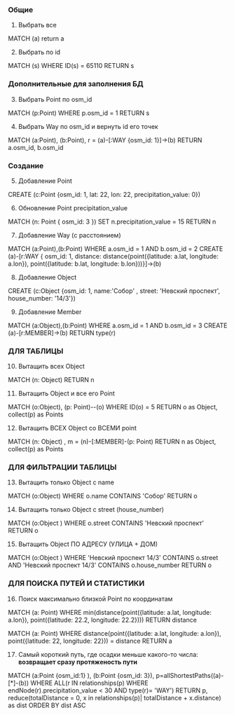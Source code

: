 ### Общие

1. Выбрать все

MATCH (a) return a

2. Выбрать по id

MATCH (s)
WHERE ID(s) = 65110
RETURN s

### Дополнительные для заполнения БД

3. Выбрать Point по osm_id

MATCH (p:Point)
WHERE p.osm_id = 1
RETURN s

4. Выбрать Way по osm_id и вернуть id его точек

MATCH (a:Point), (b:Point), r = (a)-[:WAY {osm_id: 1}]->(b)
RETURN a.osm_id, b.osm_id

### Создание

5. Добавление Point

CREATE (c:Point {osm_id: 1, lat: 22, lon: 22, precipitation_value: 0})

6. Обновление Point precipitation_value

MATCH (n: Point { osm_id: 3 })
SET n.precipitation_value = 15
RETURN n

7. Добавление Way (с расстоянием)

MATCH (a:Point),(b:Point)
WHERE a.osm_id = 1 AND b.osm_id = 2
CREATE (a)-[r:WAY { osm_id: 1, distance: distance(point({latitude: a.lat, longitude: a.lon}), point({latitude: b.lat, longitude: b.lon}))}]->(b)


8. Добавление Object

CREATE (c:Object {osm_id: 1, name:'Собор' , street: 'Невский проспект', house_number: '14/3'})

9. Добавление Member

MATCH (a:Object),(b:Point)
WHERE a.osm_id = 1 AND b.osm_id = 3
CREATE (a)-[r:MEMBER]->(b)
RETURN type(r)

### ДЛЯ ТАБЛИЦЫ

10. Вытащить всех Object

MATCH (n: Object)
RETURN n

11. Вытащить Object и все его Point

MATCH (o:Object), (p: Point)--(o)
WHERE ID(o) = 5
RETURN o as Object, collect(p) as Points

12. Вытащить ВСЕХ Object со ВСЕМИ point

MATCH (n: Object) , m = (n)-[:MEMBER]-(p: Point)
RETURN  n as Object, collect(p) as Points

### ДЛЯ ФИЛЬТРАЦИИ ТАБЛИЦЫ

13. Вытащить только Object с name

MATCH (o:Object)
WHERE o.name CONTAINS 'Собор'
RETURN o

14. Вытащить только Object с street (house_number)

MATCH (o:Object )
WHERE o.street CONTAINS 'Невский проспект'
RETURN o

15. Вытащить Object ПО АДРЕСУ (УЛИЦА + ДОМ)

MATCH (o:Object )
WHERE 'Невский проспект 14/3' CONTAINS o.street AND 'Невский проспект 14/3' CONTAINS o.house_number
RETURN o

### ДЛЯ ПОИСКА ПУТЕЙ И СТАТИСТИКИ

16. Поиск максимально близкой Point по координатам

MATCH (a: Point)
WHERE min(distance(point({latitude: a.lat, longitude: a.lon}), point({latitude: 22.2, longitude: 22.2})))
RETURN distance

MATCH (a: Point)
WHERE distance(point({latitude: a.lat, longitude: a.lon}), point({latitude: 22, longitude: 22})) = distance
RETURN a

17. Самый короткий путь, где осадки меньше какого-то числа: **возвращает сразу протяженость пути**

MATCH (a:Point {osm_id:1} ), (b:Point {osm_id: 3}), p=allShortestPaths((a)-[*]-(b))
WHERE ALL(r IN relationships(p) WHERE endNode(r).precipitation_value < 30 AND type(r)= 'WAY')
RETURN p, reduce(totalDistance = 0, x in relationships(p)| totalDistance + x.distance) as dist
ORDER BY dist ASC 